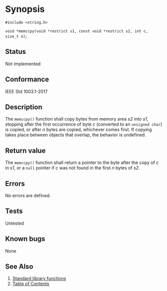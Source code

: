 # Synopsis 
`#include <string.h>`

`void *memccpy(void *restrict s1, const void *restrict s2, int c, size_t n)`; 

## Status
Not implemented
## Conformance
IEEE Std 1003.1-2017
## Description


The `memccpy()` function shall copy bytes from memory area _s2_ into _s1_, stopping after the first occurrence of byte _c_ (converted to an `unsigned char`) is copied, or after _n_ bytes are copied, whichever comes first. If copying takes place between objects that overlap, the behavior is undefined.


## Return value


The `memccpy()` function shall return a pointer to the byte after the copy of _c_ in _s1_, or a `null` pointer if _c_ was not found in the first _n_ bytes of _s2_.

## Errors

No errors are defined.

## Tests

Untested

## Known bugs

None

## See Also 
1. [Standard library functions](../README.md)
2. [Table of Contents](../../../README.md)
